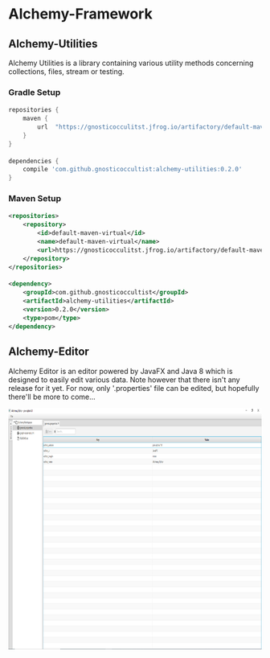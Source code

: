 # Alchemy-Framework

## Alchemy-Utilities

Alchemy Utilities is a library containing various utility methods concerning collections, files, stream or testing.

### Gradle Setup

```groovy
repositories {
    maven {
        url  "https://gnosticocculitst.jfrog.io/artifactory/default-maven-virtual/" 
    }
}

dependencies {
    compile 'com.github.gnosticoccultist:alchemy-utilities:0.2.0'
}
```

### Maven Setup

```xml
<repositories>
	<repository>
		<id>default-maven-virtual</id>
		<name>default-maven-virtual</name>
		<url>https://gnosticocculitst.jfrog.io/artifactory/default-maven-virtual/</url>
	</repository>
</repositories>

<dependency>
	<groupId>com.github.gnosticoccultist</groupId>
	<artifactId>alchemy-utilities</artifactId>
	<version>0.2.0</version>
	<type>pom</type>
</dependency>

```

## Alchemy-Editor

Alchemy Editor is an editor powered by JavaFX and Java 8 which is designed to easily edit various data. Note however that there isn't any release for it yet.
For now, only '.properties' file can be edited, but hopefully there'll be more to come...

<img src="https://raw.githubusercontent.com/GnosticOccultist/Alchemy-Framework/master/docs/screenshot_1.PNG" alt="Properties editor" height="480px">